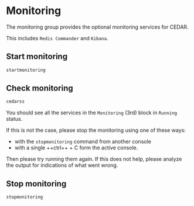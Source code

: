 # Monitoring

The monitoring group provides the optional monitoring services for CEDAR.

This includes `Redis Commander` and `Kibana`. 

## Start monitoring

```sh
startmonitoring
```

## Check monitoring

```sh
cedarss
```

You should see all the services in the `Monitoring` (3rd) block in `Running` status.

If this is not the case, please stop the monitoring using one of these ways:

* with the `stopmonitoring` command from another console
* with a single ++ctrl++ + C form the active console.

Then please try running them again. If this does not help, please analyze the output for indications of what went wrong.

## Stop monitoring

```sh
stopmonitoring
```

